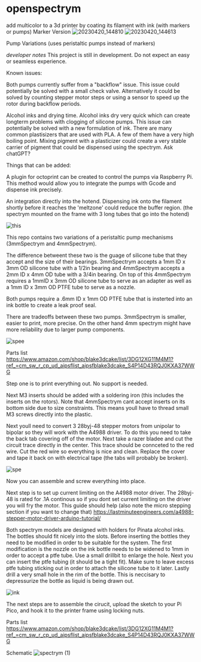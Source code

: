 # openspectrym
add multicolor to a 3d printer by coating its filament with ink (with markers or pumps)
Marker Version
![20230420_144810](https://user-images.githubusercontent.com/127003963/233473385-92e0e9a6-760b-47e6-aaa7-412ab179710c.jpg)
![20230420_144613](https://user-images.githubusercontent.com/127003963/233473408-72a52a5c-a864-42da-8dd7-7314fbe01723.jpg)

Pump Variations (uses peristaltic pumps instead of markers)

*developer notes*
This project is still in development. Do not expect an easy or seamless experience.

Known issues: 

Both pumps currently suffer from a "backflow" issue. This issue could potentially be solved with a small check valve. Alternatively it could be solved by counting stepper motor steps or using a sensor to speed up the rotor during backflow periods.

Alcohol inks and drying time. Alcohol inks dry very quick which can create longterm problems with clogging of silicone pumps. This issue can potentially be solved with a new formulation of ink. There are many common plastisizers that are used with PLA. A few of them have a very high boiling point. Mixing pigment with a plasticizer could create a very stable carrier of pigment that could be dispensed using the spectrym. Ask chatGPT? 

Things that can be added:

A plugin for octoprint can be created to control the pumps via Raspberry Pi. This method would allow you to integrate the pumps with Gcode and dispense ink precisely.

An integration directly into the hotend. Dispensing ink onto the filament shortly before it reaches the 'meltzone' could reduce the buffer region. (the spectrym mounted on the frame with 3 long tubes that go into the hotend)

![this](https://user-images.githubusercontent.com/127003963/224782383-03cb3734-0345-420c-be27-86226acdcdab.jpg)

This repo contains two variations of a peristaltic pump mechanisms (3mmSpectrym and 4mmSpectrym). 

The difference betweent these two is the guage of silicone tube that they accept and the size of their bearings. 3mmSpectrym accepts a 1mm ID x 3mm OD silicone tube with a 1/2in bearing and 4mmSpectrym accepts a 2mm ID x 4mm OD tube with a 3/4in bearing. On top of this 4mmSpectrym requires a 1mmID x 3mm OD silicone tube to serve as an adapter as well as a 1mm ID x 3mm OD PTFE tube to serve as a nozzle. 

Both pumps require a .6mm ID x 1mm OD PTFE tube that is insterted into an ink bottle to create a leak proof seal.

There are tradeoffs between these two pumps. 3mmSpectrym is smaller, easier to print, more precise. On the other hand 4mm spectrym might have more reliability due to larger pump components.

![spee](https://user-images.githubusercontent.com/127003963/224782675-06ac45fc-f5aa-43c2-ba5e-6577b91a5513.jpg)

Parts list
https://www.amazon.com/shop/blake3dcake/list/3DG12XG11M4M1?ref_=cm_sw_r_cp_ud_aipsflist_aipsfblake3dcake_S4P14D43RQJ0KXA37WWG

Step one is to print everything out. No support is needed.

Next M3 inserts should be added with a soldering iron (this includes the inserts on the rotors). Note that 4mmSpectrym cant accept inserts on its bottom side due to size constraints. This means youll have to thread small M3 screws directly into the plastic.

Next youll need to convert 3 28byj-48 stepper motors from unipolar to bipolar so they will work with the A4988 driver. To do this you need to take the back tab covering off of the motor. Next take a razer bladee and cut the circuit trace directly in the center. This trace should be connceted to the red wire. Cut the red wire so everything is nice and clean. Replace the cover and tape it back on with electrical tape (the tabs will probably be broken).

![spe](https://user-images.githubusercontent.com/127003963/224782807-ace81f34-5e4f-4370-996e-cc15141517da.jpg)

Now you can assemble and screw everything into place.

Next step is to set up current limiting on the A4988 motor driver. The 28byj-48 is rated for .1A continous so if you dont set current limiting on the driver you will fry the motor. This guide should help (also note the micro stepping section if you want to change that)
https://lastminuteengineers.com/a4988-stepper-motor-driver-arduino-tutorial/

Both spectrym models are designed with holders for Pinata alcohol inks. The bottles should fit nicely into the slots. Before inserting the bottles they need to be modified in order to be suitable for the system. The first modification is the nozzle on the ink bottle needs to be widened to 1mm in order to accept a ptfe tube. Use a small drillbit to enlarge the hole. Next you can insert the ptfe tubing (it should be a tight fit). Make sure to leave excess ptfe tubing sticking out in order to attach the silicone tube to it later. Lastly drill a very small hole in the rim of the bottle. This is neccisary to depressurize the bottle as liquid is being drawn out.

![ink](https://user-images.githubusercontent.com/127003963/224785386-740069fb-88d5-4dab-a94a-6ca0435681fb.jpg)

The next steps are to assemble the cirucit, upload the sketch to your Pi Pico, and hook it to the printer frame using locking nuts.

Parts list
https://www.amazon.com/shop/blake3dcake/list/3DG12XG11M4M1?ref_=cm_sw_r_cp_ud_aipsflist_aipsfblake3dcake_S4P14D43RQJ0KXA37WWG

Schematic
![spectrym (1)](https://user-images.githubusercontent.com/127003963/223009756-63e2231f-26ce-4845-9071-10230715e386.png)
